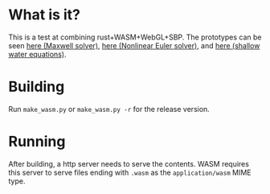 # What is it?

This is a test at combining rust+WASM+WebGL+SBP. The prototypes can be seen [here (Maxwell solver)](https://ulimoen.dev/physics/websbp/maxwell), [here (Nonlinear Euler solver)](https://ulimoen.dev/physics/websbp/euler), and [here (shallow water equations)](https://ulimoen.dev/physics/websbp/shallowWater).

# Building
Run `make_wasm.py` or `make_wasm.py -r` for the release version.

# Running
After building, a http server needs to serve the contents. WASM requires this server to serve files ending with `.wasm` as the `application/wasm` MIME type.
